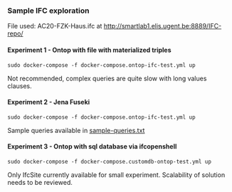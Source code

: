 ### Sample IFC exploration
File used: AC20-FZK-Haus.ifc at http://smartlab1.elis.ugent.be:8889/IFC-repo/

#### Experiment 1 - Ontop with file with materialized triples
```
sudo docker-compose -f docker-compose.ontop-ifc-test.yml up
```
Not recommended, complex queries are quite slow with long values clauses.

#### Experiment 2 - Jena Fuseki
```
sudo docker-compose -f docker-compose.ontop-ifc-test.yml up
```
Sample queries available in [sample-queries.txt](WP1%20GeoVKG%20Construction/IFC/jena-fuseki/sample-queries.txt)

#### Experiment 3 - Ontop with sql database via ifcopenshell
```
sudo docker-compose -f docker-compose.customdb-ontop-test.yml up
```
Only IfcSite currently available for small experiment.
Scalability of solution needs to be reviewed.